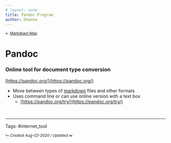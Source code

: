 ```yaml
---
# layout: note
title: Pandoc Program
author: Shanna
---
```



<small>← [Markdown Map](../zk-public/-markdown)</small>

# Pandoc
### Online tool for document type conversion
[https://pandoc.org/](https://pandoc.org/)

- Move between types of [markdown](../zk-public/-markdown) files and other formats
- Uses command line or can use online version with a text box
	- [https://pandoc.org/try/](https://pandoc.org/try/)

<br>



---

Tags: #internet_tool



<small>↳ <i>Created Aug-02-2020 / Updated ∞ </i></small>